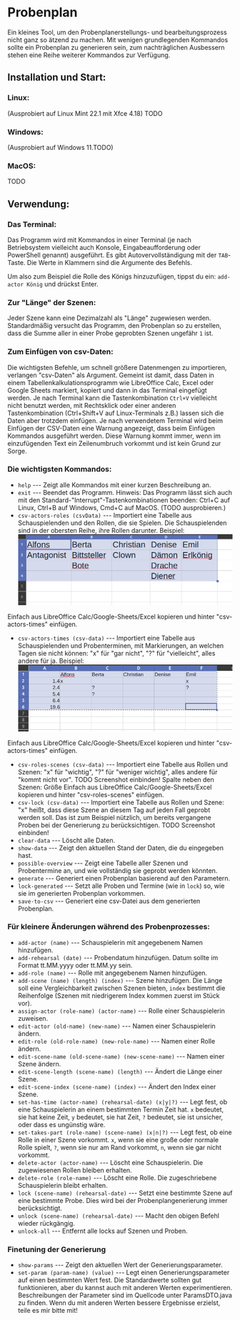 # Probenplan
Ein kleines Tool, um den Probenplanerstellungs- und bearbeitungsprozess nicht ganz so ätzend zu machen. Mit wenigen grundlegenden Kommandos sollte ein Probenplan zu generieren sein, zum nachträglichen Ausbessern stehen eine Reihe weiterer Kommandos zur Verfügung.

## Installation und Start:
### Linux:
(Ausprobiert auf Linux Mint 22.1 mit Xfce 4.18)
TODO
### Windows:
(Ausprobiert auf Windows 11.TODO)

### MacOS:
TODO

## Verwendung:

### Das Terminal:
Das Programm wird mit Kommandos in einer Terminal (je nach Betriebsystem vielleicht auch Konsole, Eingabeaufforderung oder PowerShell genannt) ausgeführt. Es gibt Autovervollständigung mit der `TAB`-Taste. Die Werte in Klammern sind die Argumente des Befehls. 

Um also zum Beispiel die Rolle des Königs hinzuzufügen, tippst du ein: `add-actor König` und drückst Enter.

### Zur "Länge" der Szenen:
Jeder Szene kann eine Dezimalzahl als "Länge" zugewiesen werden. Standardmäßig versucht das Programm, den Probenplan so zu erstellen, dass die Summe aller in einer Probe geprobten Szenen ungefähr `1` ist.

### Zum Einfügen von csv-Daten:
Die wichtigsten Befehle, um schnell größere Datenmengen zu importieren, verlangen "csv-Daten" als Argument. Gemeint ist damit, dass Daten in einem Tabellenkalkulationsprogramm wie LibreOffice Calc, Excel oder Google Sheets markiert, kopiert und dann in das Terminal eingefügt werden. Je nach Terminal kann die Tastenkombination `Ctrl+V` vielleicht nicht benutzt werden, mit Rechtsklick oder einer anderen Tastenkombination (Ctrl+Shift+V auf Linux-Terminals z.B.) lassen sich die Daten aber trotzdem einfügen.
Je nach verwendetem Terminal wird beim Einfügen der CSV-Daten eine Warnung angezeigt, dass beim Einfügen Kommandos ausgeführt werden. Diese Warnung kommt immer, wenn im einzufügenden Text ein Zeilenumbruch vorkommt und ist kein Grund zur Sorge.

### Die wichtigsten Kommandos:
- `help` --- Zeigt alle Kommandos mit einer kurzen Beschreibung an.
- `exit` --- Beendet das Programm. Hinweis: Das Programm lässt sich auch mit den Standard-"Interrupt"-Tastenkombinationen beenden: Ctrl+C auf Linux, Ctrl+B auf Windows, Cmd+C auf MacOS. (TODO ausprobieren.)
- `csv-actors-roles (csvData)` --- Importiert eine Tabelle aus Schauspielenden und den Rollen, die sie Spielen. Die Schauspielenden sind in der obersten Reihe, ihre Rollen darunter.
Beispiel: ![Bild einer Tabelle](beispielcsvs/actors_roles.png)

Einfach aus LibreOffice Calc/Google-Sheets/Excel kopieren und hinter "csv-actors-times" einfügen.
- `csv-actors-times (csv-data)` --- Importiert eine Tabelle aus Schauspielenden und Probenterminen, mit Markierungen, an welchen Tagen sie nicht können: "x" für "gar nicht", "?" für "vielleicht", alles andere für ja.
Beispiel: ![Bild einer Tabelle](beispielcsvs/actors_times.png)

Einfach aus LibreOffice Calc/Google-Sheets/Excel kopieren und hinter "csv-actors-times" einfügen.
- `csv-roles-scenes (csv-data)` --- Importiert eine Tabelle aus Rollen und Szenen: "x" für "wichtig", "?" für "weniger wichtig", alles andere für "kommt nicht vor".
TODO Screenshot einbinden! Spalte neben den Szenen: Größe
Einfach aus LibreOffice Calc/Google-Sheets/Excel kopieren und hinter "csv-roles-scenes" einfügen.
- `csv-lock (csv-data)` --- Importiert eine Tabelle aus Rollen und Szene: "x" heißt, dass diese Szene an diesem Tag auf jeden Fall geprobt werden soll. Das ist zum Beispiel nützlich, um bereits vergangene Proben bei der Generierung zu berücksichtigen.
TODO Screenshot einbinden!
- `clear-data` --- Löscht alle Daten.
- `show-data` --- Zeigt den aktuellen Stand der Daten, die du eingegeben hast.
- `possible-overview` --- Zeigt eine Tabelle aller Szenen und Probentermine an, und wie vollständig sie geprobt werden könnten.
- `generate` --- Generiert einen Probenplan basierend auf den Parametern.
- `lock-generated` --- Setzt alle Proben und Termine (wie in `lock`) so, wie sie im generierten Probenplan vorkommen.
- `save-to-csv` --- Generiert eine csv-Datei aus dem generierten Probenplan.

### Für kleinere Änderungen während des Probenprozesses:
- `add-actor (name)` --- Schauspielerin mit angegebenem Namen hinzufügen.
- `add-rehearsal (date)` --- Probendatum hinzufügen. Datum sollte im Format tt.MM.yyyy oder tt.MM.yy sein.
- `add-role (name)` --- Rolle mit angegebenem Namen hinzufügen.
- `add-scene (name) (length) (index)` --- Szene hinzufügen. Die Länge soll eine Vergleichbarkeit zwischen Szenen bieten, `index` bestimmt die Reihenfolge (Szenen mit niedrigerem Index kommen zuerst im Stück vor).
- `assign-actor (role-name) (actor-name)` --- Rolle einer Schauspielerin zuweisen.
- `edit-actor (old-name) (new-name)` --- Namen einer Schauspielerin ändern.
- `edit-role (old-role-name) (new-role-name)` --- Namen einer Rolle ändern.
- `edit-scene-name (old-scene-name) (new-scene-name)` --- Namen einer Szene ändern.
- `edit-scene-length (scene-name) (length)` --- Ändert die Länge einer Szene.
- `edit-scene-index (scene-name) (index)` --- Ändert den Index einer Szene.
- `set-has-time (actor-name) (rehearsal-date) (x|y|?)` --- Legt fest, ob eine Schauspielerin an einem bestimmten Termin Zeit hat. `x` bedeutet, sie hat keine Zeit, `y` bedeutet, sie hat Zeit, `?` bedeutet, sie ist unsicher, oder dass es ungünstig wäre.
- `set-takes-part (role-name) (scene-name) (x|n|?)` --- Legt fest, ob eine Rolle in einer Szene vorkommt. `x`, wenn sie eine große oder normale Rolle spielt, `?`, wenn sie nur am Rand vorkommt, `n`, wenn sie gar nicht vorkommt.
- `delete-actor (actor-name)` --- Löscht eine Schauspielerin. Die zugewiesenen Rollen bleiben erhalten.
- `delete-role (role-name)` --- Löscht eine Rolle. Die zugeschriebene Schauspielerin bleibt erhalten.
- `lock (scene-name) (rehearsal-date)` --- Setzt eine bestimmte Szene auf eine bestimmte Probe. Dies wird bei der Probenplangenerierung immer berücksichtigt.
- `unlock (scene-name) (rehearsal-date)` --- Macht den obigen Befehl wieder rückgängig.
- `unlock-all` --- Entfernt alle locks auf Szenen und Proben.

### Finetuning der Generierung
- `show-params` --- Zeigt den aktuellen Wert der Generierungsparameter.
- `set-param (param-name) (value)` --- Legt einen Generierungsparameter auf einen bestimmten Wert fest. Die Standardwerte sollten gut funktionieren, aber du kannst auch mit anderen Werten experimentieren. Beschreibungen der Parameter sind im Quellcode unter ParamsDTO.java zu finden. Wenn du mit anderen Werten bessere Ergebnisse erzielst, teile es mir bitte mit!


